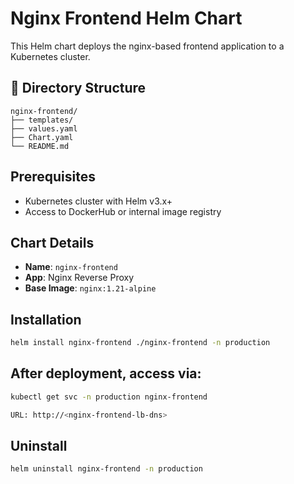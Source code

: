 # Nginx Frontend Helm Chart

This Helm chart deploys the nginx-based frontend application to a Kubernetes cluster.

## 📁 Directory Structure
```
nginx-frontend/
├── templates/
├── values.yaml
├── Chart.yaml
└── README.md
```


## Prerequisites

- Kubernetes cluster with Helm v3.x+
- Access to DockerHub or internal image registry

## Chart Details

- **Name**: `nginx-frontend`
- **App**: Nginx Reverse Proxy
- **Base Image**: `nginx:1.21-alpine`

## Installation

```bash
helm install nginx-frontend ./nginx-frontend -n production

```

## After deployment, access via:
```bash
kubectl get svc -n production nginx-frontend

URL: http://<nginx-frontend-lb-dns>
```

## Uninstall
```bash
helm uninstall nginx-frontend -n production
```